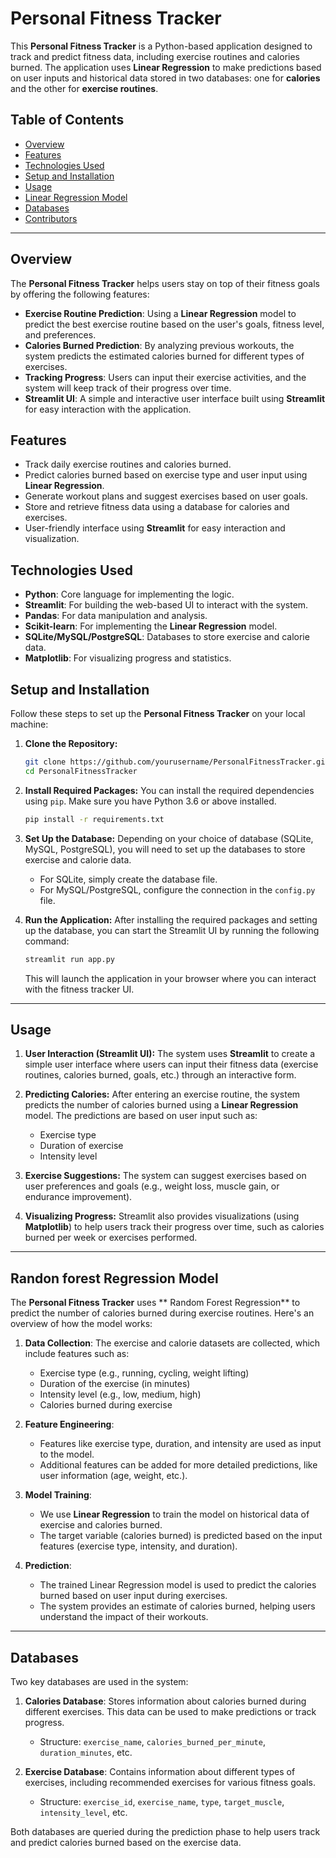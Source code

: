 # Personal Fitness Tracker

This **Personal Fitness Tracker** is a Python-based application designed to track and predict fitness data, including exercise routines and calories burned. The application uses **Linear Regression** to make predictions based on user inputs and historical data stored in two databases: one for **calories** and the other for **exercise routines**.

## Table of Contents
- [Overview](#overview)
- [Features](#features)
- [Technologies Used](#technologies-used)
- [Setup and Installation](#setup-and-installation)
- [Usage](#usage)
- [Linear Regression Model](#linear-regression-model)
- [Databases](#databases)
- [Contributors](#contributors)

---

## Overview

The **Personal Fitness Tracker** helps users stay on top of their fitness goals by offering the following features:

- **Exercise Routine Prediction**: Using a **Linear Regression** model to predict the best exercise routine based on the user's goals, fitness level, and preferences.
- **Calories Burned Prediction**: By analyzing previous workouts, the system predicts the estimated calories burned for different types of exercises.
- **Tracking Progress**: Users can input their exercise activities, and the system will keep track of their progress over time.
- **Streamlit UI**: A simple and interactive user interface built using **Streamlit** for easy interaction with the application.

## Features

- Track daily exercise routines and calories burned.
- Predict calories burned based on exercise type and user input using **Linear Regression**.
- Generate workout plans and suggest exercises based on user goals.
- Store and retrieve fitness data using a database for calories and exercises.
- User-friendly interface using **Streamlit** for easy interaction and visualization.

## Technologies Used

- **Python**: Core language for implementing the logic.
- **Streamlit**: For building the web-based UI to interact with the system.
- **Pandas**: For data manipulation and analysis.
- **Scikit-learn**: For implementing the **Linear Regression** model.
- **SQLite/MySQL/PostgreSQL**: Databases to store exercise and calorie data.
- **Matplotlib**: For visualizing progress and statistics.

## Setup and Installation

Follow these steps to set up the **Personal Fitness Tracker** on your local machine:

1. **Clone the Repository:**
   ```bash
   git clone https://github.com/yourusername/PersonalFitnessTracker.git
   cd PersonalFitnessTracker
   ```

2. **Install Required Packages:**
   You can install the required dependencies using `pip`. Make sure you have Python 3.6 or above installed.
   ```bash
   pip install -r requirements.txt
   ```

3. **Set Up the Database:**
   Depending on your choice of database (SQLite, MySQL, PostgreSQL), you will need to set up the databases to store exercise and calorie data.
   
   - For SQLite, simply create the database file.
   - For MySQL/PostgreSQL, configure the connection in the `config.py` file.

4. **Run the Application:**
   After installing the required packages and setting up the database, you can start the Streamlit UI by running the following command:
   ```bash
   streamlit run app.py
   ```

   This will launch the application in your browser where you can interact with the fitness tracker UI.

---

## Usage

1. **User Interaction (Streamlit UI):**
   The system uses **Streamlit** to create a simple user interface where users can input their fitness data (exercise routines, calories burned, goals, etc.) through an interactive form.

2. **Predicting Calories:**
   After entering an exercise routine, the system predicts the number of calories burned using a **Linear Regression** model. The predictions are based on user input such as:
   - Exercise type
   - Duration of exercise
   - Intensity level

3. **Exercise Suggestions:**
   The system can suggest exercises based on user preferences and goals (e.g., weight loss, muscle gain, or endurance improvement).

4. **Visualizing Progress:**
   Streamlit also provides visualizations (using **Matplotlib**) to help users track their progress over time, such as calories burned per week or exercises performed.

---

## Randon forest Regression Model

The **Personal Fitness Tracker** uses ** Random Forest Regression** to predict the number of calories burned during exercise routines. Here's an overview of how the model works:

1. **Data Collection**: The exercise and calorie datasets are collected, which include features such as:
   - Exercise type (e.g., running, cycling, weight lifting)
   - Duration of the exercise (in minutes)
   - Intensity level (e.g., low, medium, high)
   - Calories burned during exercise

2. **Feature Engineering**: 
   - Features like exercise type, duration, and intensity are used as input to the model.
   - Additional features can be added for more detailed predictions, like user information (age, weight, etc.).

3. **Model Training**: 
   - We use **Linear Regression** to train the model on historical data of exercise and calories burned.
   - The target variable (calories burned) is predicted based on the input features (exercise type, intensity, and duration).

4. **Prediction**: 
   - The trained Linear Regression model is used to predict the calories burned based on user input during exercises.
   - The system provides an estimate of calories burned, helping users understand the impact of their workouts.

---

## Databases

Two key databases are used in the system:

1. **Calories Database**: Stores information about calories burned during different exercises. This data can be used to make predictions or track progress.
   - Structure: `exercise_name`, `calories_burned_per_minute`, `duration_minutes`, etc.
   
2. **Exercise Database**: Contains information about different types of exercises, including recommended exercises for various fitness goals.
   - Structure: `exercise_id`, `exercise_name`, `type`, `target_muscle`, `intensity_level`, etc.

Both databases are queried during the prediction phase to help users track and predict calories burned based on the exercise data.
